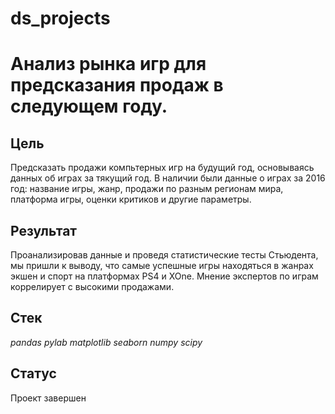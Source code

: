# ds_projects

# Анализ рынка игр для предсказания продаж в следующем году.


## Цель

Предсказать продажи компьтерных игр на будущий год, основываясь данных об играх за тякущий год. 
В наличии были данные о играх за 2016 год: название игры, жанр, продажи по разным регионам мира, платформа игры, оценки критиков и другие параметры. 

## Результат

Проанализировав данные и проведя статистические тесты Стьюдента, мы пришли к выводу, что самые успешные игры находяться в жанрах экшен и спорт на платформах PS4 и XOne. 
Мнение экспертов по играм коррелирует с высокими продажами.

## Стек
*pandas*
*pylab*
*matplotlib*
*seaborn*
*numpy*
*scipy*

## Статус
Проект завершен